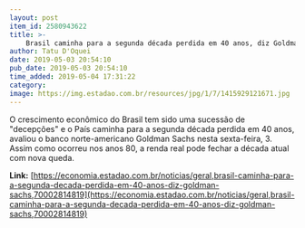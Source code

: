 ```yaml
---
layout: post
item_id: 2580943622
title: >-
    Brasil caminha para a segunda década perdida em 40 anos, diz Goldman Sachs
author: Tatu D'Oquei
date: 2019-05-03 20:54:10
pub_date: 2019-05-03 20:54:10
time_added: 2019-05-04 17:31:22
category: 
image: https://img.estadao.com.br/resources/jpg/1/7/1415929121671.jpg
---
```


O crescimento econômico do Brasil tem sido uma sucessão de "decepções" e o País caminha para a segunda década perdida em 40 anos, avaliou o banco norte-americano Goldman Sachs nesta sexta-feira, 3. Assim como ocorreu nos anos 80, a renda real pode fechar a década atual com nova queda.

**Link:** [https://economia.estadao.com.br/noticias/geral,brasil-caminha-para-a-segunda-decada-perdida-em-40-anos-diz-goldman-sachs,70002814819](https://economia.estadao.com.br/noticias/geral,brasil-caminha-para-a-segunda-decada-perdida-em-40-anos-diz-goldman-sachs,70002814819)

